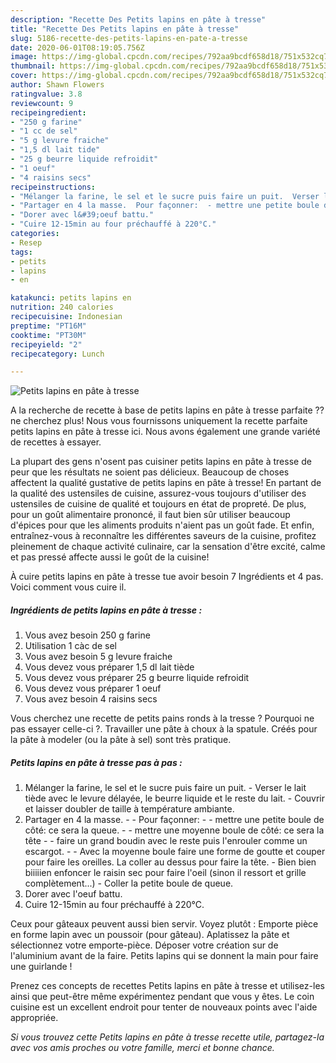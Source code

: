 ```yaml
---
description: "Recette Des Petits lapins en pâte à tresse"
title: "Recette Des Petits lapins en pâte à tresse"
slug: 5186-recette-des-petits-lapins-en-pate-a-tresse
date: 2020-06-01T08:19:05.756Z
image: https://img-global.cpcdn.com/recipes/792aa9bcdf658d18/751x532cq70/petits-lapins-en-pate-a-tresse-photo-principale-de-la-recette.jpg
thumbnail: https://img-global.cpcdn.com/recipes/792aa9bcdf658d18/751x532cq70/petits-lapins-en-pate-a-tresse-photo-principale-de-la-recette.jpg
cover: https://img-global.cpcdn.com/recipes/792aa9bcdf658d18/751x532cq70/petits-lapins-en-pate-a-tresse-photo-principale-de-la-recette.jpg
author: Shawn Flowers
ratingvalue: 3.8
reviewcount: 9
recipeingredient:
- "250 g farine"
- "1 cc de sel"
- "5 g levure fraiche"
- "1,5 dl lait tide"
- "25 g beurre liquide refroidit"
- "1 oeuf"
- "4 raisins secs"
recipeinstructions:
- "Mélanger la farine, le sel et le sucre puis faire un puit.  Verser le lait tiède avec le levure délayée, le beurre liquide et le reste du lait. Couvrir et laisser doubler de taille à température ambiante."
- "Partager en 4 la masse.  Pour façonner:  - mettre une petite boule de côté: ce sera la queue. - mettre une moyenne boule de côté: ce sera la tête - faire un grand boudin avec le reste puis l&#39;enrouler comme un escargot.  Avec la moyenne boule faire une forme de goutte et couper pour faire les oreilles. La coller au dessus pour faire la tête.  Bien bien biiiiien enfoncer le raisin sec pour faire l&#39;oeil (sinon il ressort et grille complètement...) Coller la petite boule de queue."
- "Dorer avec l&#39;oeuf battu."
- "Cuire 12-15min au four préchauffé à 220°C."
categories:
- Resep
tags:
- petits
- lapins
- en

katakunci: petits lapins en 
nutrition: 240 calories
recipecuisine: Indonesian
preptime: "PT16M"
cooktime: "PT30M"
recipeyield: "2"
recipecategory: Lunch

---
```



![Petits lapins en pâte à tresse](https://img-global.cpcdn.com/recipes/792aa9bcdf658d18/751x532cq70/petits-lapins-en-pate-a-tresse-photo-principale-de-la-recette.jpg)

A la recherche de recette à base de petits lapins en pâte à tresse parfaite ?? ne cherchez plus! Nous vous fournissons uniquement la recette parfaite petits lapins en pâte à tresse ici. Nous avons également une grande variété de recettes à essayer.

La plupart des gens n'osent pas cuisiner petits lapins en pâte à tresse de peur que les résultats ne soient pas délicieux. Beaucoup de choses affectent la qualité gustative de petits lapins en pâte à tresse! En partant de la qualité des ustensiles de cuisine, assurez-vous toujours d'utiliser des ustensiles de cuisine de qualité et toujours en état de propreté. De plus, pour un goût alimentaire prononcé, il faut bien sûr utiliser beaucoup d'épices pour que les aliments produits n'aient pas un goût fade. Et enfin, entraînez-vous à reconnaître les différentes saveurs de la cuisine, profitez pleinement de chaque activité culinaire, car la sensation d'être excité, calme et pas pressé affecte aussi le goût de la cuisine!

<!--inarticleads1-->

À cuire petits lapins en pâte à tresse tue avoir besoin 7 Ingrédients et 4 pas. Voici comment vous cuire il.

##### Ingrédients de petits lapins en pâte à tresse :

1. Vous avez besoin 250 g farine
1. Utilisation 1 càc de sel
1. Vous avez besoin 5 g levure fraiche
1. Vous devez vous préparer 1,5 dl lait tiède
1. Vous devez vous préparer 25 g beurre liquide refroidit
1. Vous devez vous préparer 1 oeuf
1. Vous avez besoin 4 raisins secs


Vous cherchez une recette de petits pains ronds à la tresse ? Pourquoi ne pas essayer celle-ci ?. Travailler une pâte à choux à la spatule. Créés pour la pâte à modeler (ou la pâte à sel) sont très pratique. 

<!--inarticleads2-->

##### Petits lapins en pâte à tresse pas à pas :

1. Mélanger la farine, le sel et le sucre puis faire un puit.  - Verser le lait tiède avec le levure délayée, le beurre liquide et le reste du lait. - Couvrir et laisser doubler de taille à température ambiante.
1. Partager en 4 la masse. -  - Pour façonner:  - - mettre une petite boule de côté: ce sera la queue. - - mettre une moyenne boule de côté: ce sera la tête - - faire un grand boudin avec le reste puis l&#39;enrouler comme un escargot. -  - Avec la moyenne boule faire une forme de goutte et couper pour faire les oreilles. La coller au dessus pour faire la tête.  - Bien bien biiiiien enfoncer le raisin sec pour faire l&#39;oeil (sinon il ressort et grille complètement...) - Coller la petite boule de queue.
1. Dorer avec l&#39;oeuf battu.
1. Cuire 12-15min au four préchauffé à 220°C.


Ceux pour gâteaux peuvent aussi bien servir. Voyez plutôt : Emporte pièce en forme lapin avec un poussoir (pour gâteau). Aplatissez la pâte et sélectionnez votre emporte-pièce. Déposer votre création sur de l&#39;aluminium avant de la faire. Petits lapins qui se donnent la main pour faire une guirlande ! 

<!--inarticleads1-->

<p>
Prenez ces concepts de recettes Petits lapins en pâte à tresse et utilisez-les ainsi que peut-être même expérimentez pendant que vous y êtes. Le coin cuisine est un excellent endroit pour tenter de nouveaux points avec l'aide appropriée.
</p>

<p>
<i>Si vous trouvez cette Petits lapins en pâte à tresse recette utile, partagez-la avec vos amis proches ou votre famille, merci et bonne chance.</i>
</p>
